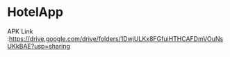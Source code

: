 # HotelApp
APK Link :https://drive.google.com/drive/folders/1DwjULKx8FGfuiHTHCAFDmVOuNsUKkBAE?usp=sharing
